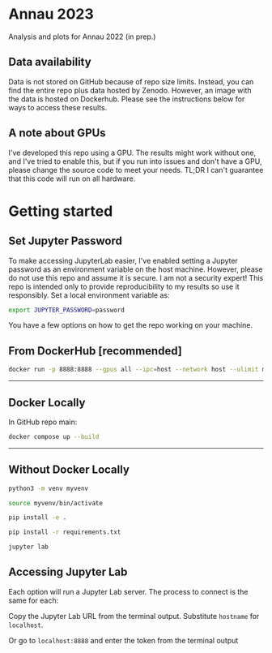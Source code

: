 # Annau 2023

Analysis and plots for Annau 2022 (in prep.)

## Data availability
Data is not stored on GitHub because of repo size limits. Instead, you can find the entire repo plus data hosted by Zenodo. However, an image with the data is hosted on Dockerhub. Please see the instructions below for ways to access these results.

## A note about GPUs
I've developed this repo using a GPU. The results might work without one, and I've tried to enable this, but if you run into issues and don't have a GPU, please change the source code to meet your needs. TL;DR I can't guarantee that this code will run on all hardware.

# Getting started

## Set Jupyter Password
To make accessing JupyterLab easier, I've enabled setting a Jupyter password as an environment variable on the host machine. However, please do not use this repo and assume it is secure. I am not a security expert! This repo is intended only to provide reproducibility to my results so use it responsibly. Set a local environment variable as:

```bash
export JUPYTER_PASSWORD=password
```

You have a few options on how to get the repo working on your machine.

## From DockerHub [recommended]

```bash
docker run -p 8888:8888 --gpus all --ipc=host --network host --ulimit memlock=-1 --ulimit stack=67108864 -it --rm nannau/annau-2023:latest
```

---

## Docker Locally
In GitHub repo main:

```bash
docker compose up --build
```
---
## Without Docker Locally
```bash
python3 -m venv myvenv
```
```bash
source myvenv/bin/activate
```
```bash
pip install -e .
```
```bash
pip install -r requirements.txt
```
```bash
jupyter lab
```

## Accessing Jupyter Lab
Each option will run a Jupyter Lab server. The process to connect is the same for each:

Copy the Jupyter Lab URL from the terminal output. Substitute `hostname` for `localhost`. 

Or go to `localhost:8888` and enter the token from the terminal output

